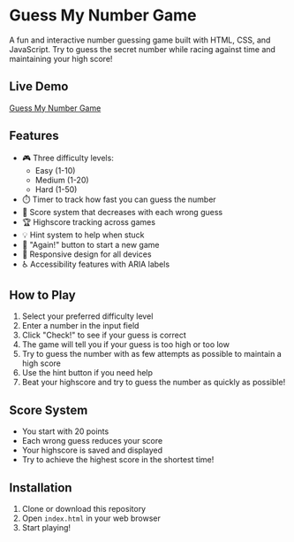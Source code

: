 # Guess My Number Game

A fun and interactive number guessing game built with HTML, CSS, and JavaScript. Try to guess the secret number while racing against time and maintaining your high score!

## Live Demo

[Guess My Number Game](https://qs3h.github.io/Guess-My-Number-Game/)

## Features

- 🎮 Three difficulty levels:
  - Easy (1-10)
  - Medium (1-20)
  - Hard (1-50)
- ⏱️ Timer to track how fast you can guess the number
- 💯 Score system that decreases with each wrong guess
- 🏆 Highscore tracking across games
- 💡 Hint system to help when stuck
- 🔄 "Again!" button to start a new game
- 📱 Responsive design for all devices
- ♿ Accessibility features with ARIA labels

## How to Play

1. Select your preferred difficulty level
2. Enter a number in the input field
3. Click "Check!" to see if your guess is correct
4. The game will tell you if your guess is too high or too low
5. Try to guess the number with as few attempts as possible to maintain a high score
6. Use the hint button if you need help
7. Beat your highscore and try to guess the number as quickly as possible!

## Score System

- You start with 20 points
- Each wrong guess reduces your score
- Your highscore is saved and displayed
- Try to achieve the highest score in the shortest time!

## Installation

1. Clone or download this repository
2. Open `index.html` in your web browser
3. Start playing!
